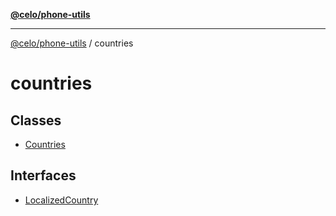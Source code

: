 [**@celo/phone-utils**](../README.md)

***

[@celo/phone-utils](../modules.md) / countries

# countries

## Classes

- [Countries](classes/Countries.md)

## Interfaces

- [LocalizedCountry](interfaces/LocalizedCountry.md)
